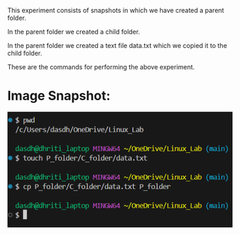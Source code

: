 This experiment consists of snapshots in which we have created a parent folder.

In the parent folder we created a child folder.

In the parent folder we created a text file data.txt which we copied it to the child folder.

These are the commands for performing the above experiment.

# Image Snapshot: 
![alt text](14825-1.png)

